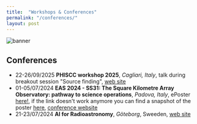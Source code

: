 ```yaml
---
title:  "Workshops & Conferences"
permalink: "/conferences/"
layout: post
---
```


![banner](https://adnothing.github.io/images/AI-for-RA-Group-photo.jpg#center)

## Conferences

* 22-26/09/2025 **PHISCC workshop 2025**, _Cagliari, Italy_, talk during breakout session "Source finding", [web site](https://sites.google.com/inaf.it/phiscc2025/home)
* 01-05/07/2024 **EAS 2024 - SS31: The Square Kilometre Array Observatory: pathway to science operations**, _Padova, Italy_, ePoster [here!](https://k-poster.kuoni-congress.info/eas-2024/poster/5149ebf4-c89d-4214-83cc-98bc811f96d7), if the link doesn't work anymore you can find a snapshot of the poster [here](https://adnothing.github.io/images/Snapshot_EAS_2024.png), [conference website](https://eas.unige.ch/EAS_meeting/session.jsp?id=SS31)
* 21-23/07/2024 **AI for Radioastronomy**, _Göteborg_, Sweeden, [web site](https://www.chalmers.se/en/current/calendar/ai-for-radioastronomy/)
